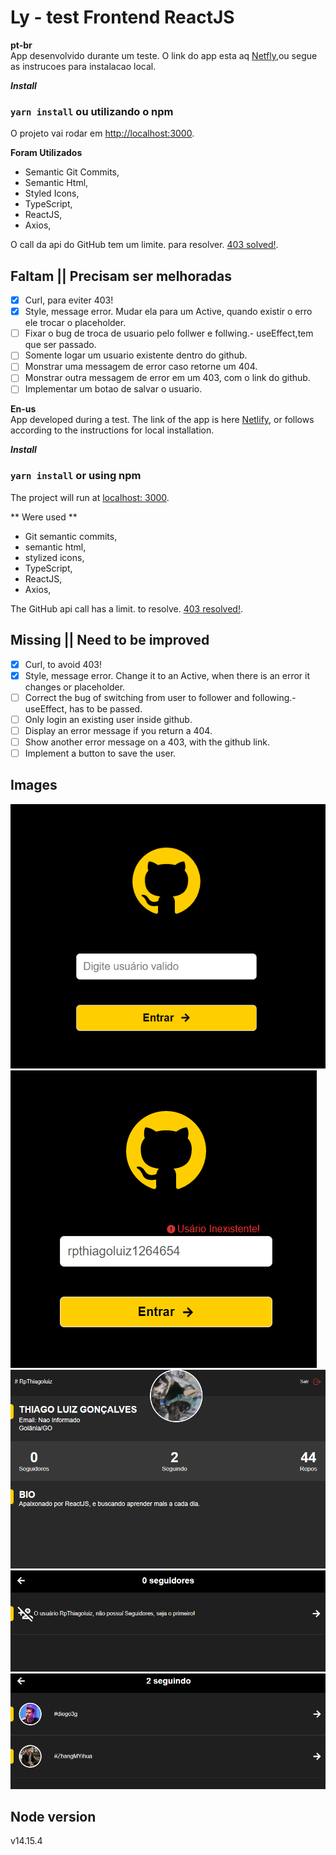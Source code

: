 # Ly - test Frontend ReactJS

**pt-br**
</br>
App desenvolvido durante um teste.
O link do app esta aq [Netfly](https://ly-frontend-test-reactjs.netlify.app),ou segue as instrucoes para instalacao local.

**_Install_**

### `yarn install` ou utilizando o npm

O projeto vai rodar em [http://localhost:3000](http://localhost:3000).

**Foram Utilizados**

- Semantic Git Commits,
- Semantic Html,
- Styled Icons,
- TypeScript,
- ReactJS,
- Axios,

O call da api do GitHub tem um limite. para resolver. [403 solved!](https://docs.github.com/pt/rest/overview/resources-in-the-rest-api).

## Faltam || Precisam ser melhoradas

- [x] Curl, para eviter 403!
- [x] Style, message error. Mudar ela para um Active, quando existir o erro ele trocar o placeholder.
- [ ] Fixar o bug de troca de usuario pelo follwer e follwing.- useEffect,tem que ser passado.
- [ ] Somente logar um usuario existente dentro do github.
- [ ] Monstrar uma messagem de error caso retorne um 404.
- [ ] Monstrar outra messagem de error em um 403, com o link do github.
- [ ] Implementar um botao de salvar o usuario.

**En-us**
</br>
App developed during a test.
The link of the app is here [Netlify](https://ly-frontend-test-reactjs.netlify.app), or follows according to the instructions for local installation.

**_Install_**

### `yarn install` or using npm

The project will run at [localhost: 3000](http://localhost:3000).

** Were used **

- Git semantic commits,
- semantic html,
- stylized icons,
- TypeScript,
- ReactJS,
- Axios,

The GitHub api call has a limit. to resolve. [403 resolved!](Http://docs.github.com/en/rest/overview/resources-in-the-rest-api).

## Missing || Need to be improved

- [x] Curl, to avoid 403!
- [x] Style, message error. Change it to an Active, when there is an error it changes or placeholder.
- [ ] Correct the bug of switching from user to follower and following.- useEffect, has to be passed.
- [ ] Only login an existing user inside github.
- [ ] Display an error message if you return a 404.
- [ ] Show another error message on a 403, with the github link.
- [ ] Implement a button to save the user.

## Images

![](./ReadMeImg/singIn.PNG)
![](./ReadMeImg/error.PNG)
![](./ReadMeImg/home.PNG)
![](./ReadMeImg/followers.PNG)
![](./ReadMeImg/following.PNG)

## Node version

v14.15.4
